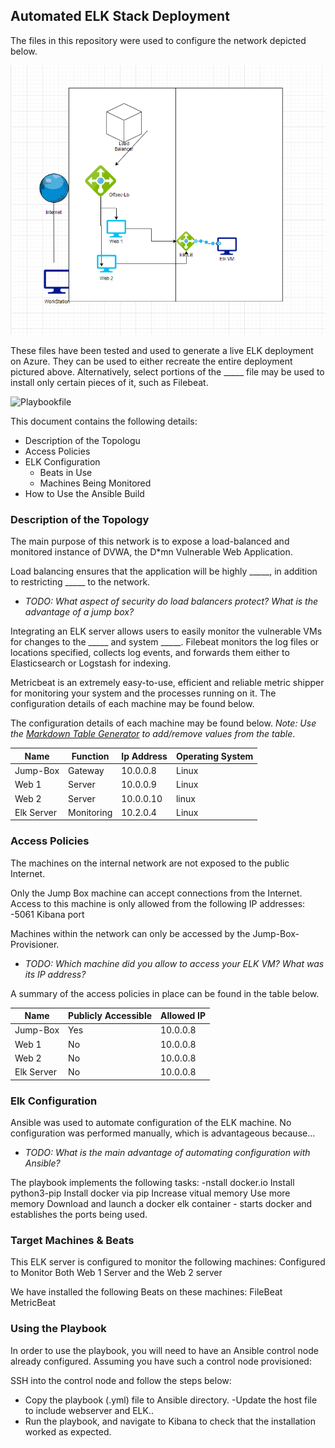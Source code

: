 ## Automated ELK Stack Deployment

The files in this repository were used to configure the network depicted below.

![Diagram](Diagram.PNG)

These files have been tested and used to generate a live ELK deployment on Azure. They can be used to either recreate the entire deployment pictured above. Alternatively, select portions of the _____ file may be used to install only certain pieces of it, such as Filebeat.

 ![Playbookfile](Ansible/elkplaybook.yml)


This document contains the following details:
- Description of the Topologu
- Access Policies
- ELK Configuration
  - Beats in Use
  - Machines Being Monitored
- How to Use the Ansible Build


### Description of the Topology

The main purpose of this network is to expose a load-balanced and monitored instance of DVWA, the D*mn Vulnerable Web Application.

Load balancing ensures that the application will be highly _____, in addition to restricting _____ to the network.
- _TODO: What aspect of security do load balancers protect? What is the advantage of a jump box?_

Integrating an ELK server allows users to easily monitor the vulnerable VMs for changes to the _____ and system _____.
    Filebeat monitors the log files or locations specified, collects log events, and forwards them either to Elasticsearch or Logstash for indexing.

   Metricbeat is an extremely easy-to-use, efficient and reliable metric shipper for monitoring your system and the processes running on it. The configuration details of each 
   machine may be found below.

The configuration details of each machine may be found below.
_Note: Use the [Markdown Table Generator](http://www.tablesgenerator.com/markdown_tables) to add/remove values from the table_.

| Name       | Function   | Ip Address | Operating System |
|------------|------------|------------|------------------|
| Jump-Box   | Gateway    | 10.0.0.8   | Linux            |
| Web 1      | Server     | 10.0.0.9   | Linux            |
| Web 2      | Server     | 10.0.0.10  | linux            |
| Elk Server | Monitoring | 10.2.0.4   | Linux            |

### Access Policies

The machines on the internal network are not exposed to the public Internet. 

Only the Jump Box machine can accept connections from the Internet. Access to this machine is only allowed from the following IP addresses:
-5061 Kibana port

Machines within the network can only be accessed by the Jump-Box-Provisioner.
- _TODO: Which machine did you allow to access your ELK VM? What was its IP address?_

A summary of the access policies in place can be found in the table below.

| Name       | Publicly Accessible  | Allowed IP |
|------------|----------------------|------------|
| Jump-Box   | Yes                  | 10.0.0.8   |
| Web 1      | No                   | 10.0.0.8   |
| Web 2      | No                   | 10.0.0.8   |
| Elk Server | No                   | 10.0.0.8   |

### Elk Configuration

Ansible was used to automate configuration of the ELK machine. No configuration was performed manually, which is advantageous because...
- _TODO: What is the main advantage of automating configuration with Ansible?_

The playbook implements the following tasks:
-nstall docker.io
Install python3-pip
Install docker via pip
Increase vitual memory
Use more memory
Download and launch a docker elk container - starts docker and establishes the ports being used.

### Target Machines & Beats
This ELK server is configured to monitor the following machines:
Configured to Monitor Both Web 1 Server and the Web 2 server

We have installed the following Beats on these machines:
FileBeat
MetricBeat


### Using the Playbook
In order to use the playbook, you will need to have an Ansible control node already configured. Assuming you have such a control node provisioned: 

SSH into the control node and follow the steps below:
- Copy the playbook (.yml) file to Ansible directory.
-Update the host file to include webserver and ELK..
- Run the playbook, and navigate to Kibana to check that the installation worked as expected. 
